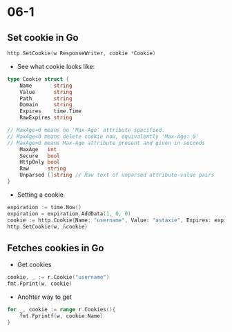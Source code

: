 # 06-1

## Set cookie in Go
```go
http.SetCookie(w ResponseWriter, cookie *Cookie)
```
- See what cookie looks like:
```go
type Cookie struct {
	Name       string
	Value      string
	Path       string
	Domain     string
	Expires    time.Time
	RawExpires string

// MaxAge=0 means no 'Max-Age' attribute specified.
// MaxAge<0 means delete cookie now, equivalently 'Max-Age: 0'
// MaxAge>0 means Max-Age attribute present and given in seconds
	MaxAge   int
	Secure   bool
	HttpOnly bool
	Raw      string
	Unparsed []string // Raw text of unparsed attribute-value pairs
}
```
- Setting a cookie

```go
expiration := time.Now()
expiration = expiration.AddData(1, 0, 0)
cookie := http.Cookie{Name: "username", Value: "astaxie", Expires: expiration}
http.SetCookie(w, &cookie)
```

## Fetches cookies in Go
- Get cookies

```go
cookie, _ := r.Cookie("username")
fmt.Fprint(w, cookie)
```
- Anohter way to get

```go
for _, cookie := range r.Cookies(){
    fmt.Fprintf(w, cookie.Name)
}
```